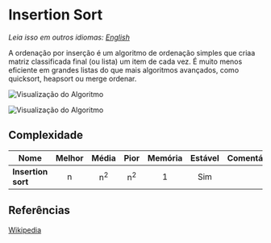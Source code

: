 # Insertion Sort

_Leia isso em outros idiomas:_
[_English_](README.md)

A ordenação por inserção é um algoritmo de ordenação simples que criaa matriz classificada final (ou lista) um item de cada vez.
É muito menos eficiente em grandes listas do que mais algoritmos avançados, como quicksort, heapsort ou merge
ordenar.

![Visualização do Algoritmo](https://upload.wikimedia.org/wikipedia/commons/4/42/Insertion_sort.gif)

![Visualização do Algoritmo](https://upload.wikimedia.org/wikipedia/commons/0/0f/Insertion-sort-example-300px.gif)

## Complexidade

| Nome                  | Melhor            | Média             | Pior               | Memória    | Estável    | Comentários  |
| --------------------- | :-------------: | :-----------------: | :-----------------: | :-------: | :-------: | :-------- |
| **Insertion sort**    | n               | n<sup>2</sup>       | n<sup>2</sup>       | 1         | Sim       |           |

## Referências

[Wikipedia](https://en.wikipedia.org/wiki/Insertion_sort)
